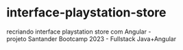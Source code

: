 # interface-playstation-store
 recriando interface playstation store com Angular -
 <br>
 projeto Santander Bootcamp 2023 - Fullstack Java+Angular
